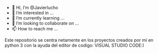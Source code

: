 - 👋 Hi, I’m @Javierlucho
- 👀 I’m interested in ...
- 🌱 I’m currently learning ...
- 💞️ I’m looking to collaborate on ...
- 📫 How to reach me ...

<!---
Javierlucho/Javierlucho is a ✨ special ✨ repository because its `README.md` (this file) appears on your GitHub profile.
You can click the Preview link to take a look at your changes.
--->
Este repositorio se centra netamente en los proyectos creados por mí en python 3 con la ayuda del editor de codigo: VISUAL STUDIO CODE:)
